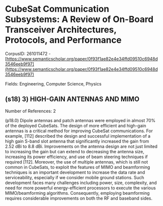 # CubeSat Communication Subsystems: A Review of On-Board Transceiver Architectures, Protocols, and Performance

CorpusID: 261011472 - [https://www.semanticscholar.org/paper/0f93f1ae82e4e34ffd09510c6948d3546eeb9f97](https://www.semanticscholar.org/paper/0f93f1ae82e4e34ffd09510c6948d3546eeb9f97)

Fields: Engineering, Computer Science, Physics

## (s18) 3) HIGH-GAIN ANTENNAS AND MIMO
Number of References: 2

(p18.0) Dipole antennas and patch antennas were employed in almost 70% of the deployed CubeSats. The design of more efficient and high-gain antennas is a critical method for improving CubeSat communications. For example, [112] described the design and successful implementation of a high gain S-band slot antenna that significantly increased the gain from 2.52 dBi to 8.8 dBi. Improvements on the antenna design are not just limited to increasing the gain but can extend to decreasing the antenna size, increasing its power efficiency, and use of beam steering techniques if required [112]. Moreover, the use of multiple antennas, which is still not common in CubeSats, to exploit the features of MIMO and beamforming techniques is an important development to increase the data rate and serviceability, especially if we consider mobile ground stations. Such development faces many challenges including power, size, complexity, and need for more powerful energy-efficient processors to execute the various MIMO/beamforming algorithms. Consequently, employing beamforming requires considerable improvements on both the RF and baseband sides.
